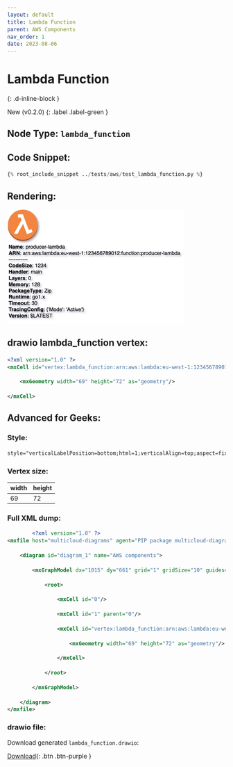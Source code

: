 ```yaml
---
layout: default
title: Lambda Function
parent: AWS Components
nav_order: 1
date: 2023-08-06
---
```


# Lambda Function
{: .d-inline-block }

New (v0.2.0)
{: .label .label-green }

## Node Type: ``lambda_function``

## Code Snippet:

```python
{% root_include_snippet ../tests/aws/test_lambda_function.py %}
```

## Rendering:

![lambda](output/jpg/lambda_function.jpg)


## drawio lambda_function vertex:

```xml
<?xml version="1.0" ?>
<mxCell id="vertex:lambda_function:arn:aws:lambda:eu-west-1:123456789012:function:producer-lambda" parent="1" vertex="1">
						
	<mxGeometry width="69" height="72" as="geometry"/>
					
</mxCell>

```

## Advanced for Geeks:

### Style:
```html
style="verticalLabelPosition=bottom;html=1;verticalAlign=top;aspect=fixed;align=left;pointerEvents=1;shape=mxgraph.aws3.lambda_function;prIcon=server;fillColor=#F58534;gradientColor=none;html=1;"
```
### Vertex size:

| width     | height   |
|:----------|:---------|
| 69 | 72|

### Full XML dump:
```xml
        <?xml version="1.0" ?>
<mxfile host="multicloud-diagrams" agent="PIP package multicloud-diagrams. Generate resources in draw.io compatible format for Cloud infrastructure. Copyrights @ Roman Tsypuk 2023. MIT license." type="MultiCloud">
		
	<diagram id="diagram_1" name="AWS components">
				
		<mxGraphModel dx="1015" dy="661" grid="1" gridSize="10" guides="1" tooltips="1" connect="1" arrows="1" fold="1" page="1" pageScale="1" pageWidth="850" pageHeight="1100" math="0" shadow="1">
						
			<root>
								
				<mxCell id="0"/>
								
				<mxCell id="1" parent="0"/>
								
				<mxCell id="vertex:lambda_function:arn:aws:lambda:eu-west-1:123456789012:function:producer-lambda" parent="1" vertex="1">
										
					<mxGeometry width="69" height="72" as="geometry"/>
									
				</mxCell>
							
			</root>
					
		</mxGraphModel>
			
	</diagram>
</mxfile>

```

### drawio file:

Download generated ``lambda_function.drawio``:

[Download](output/drawio/lambda_function.drawio){: .btn .btn-purple }